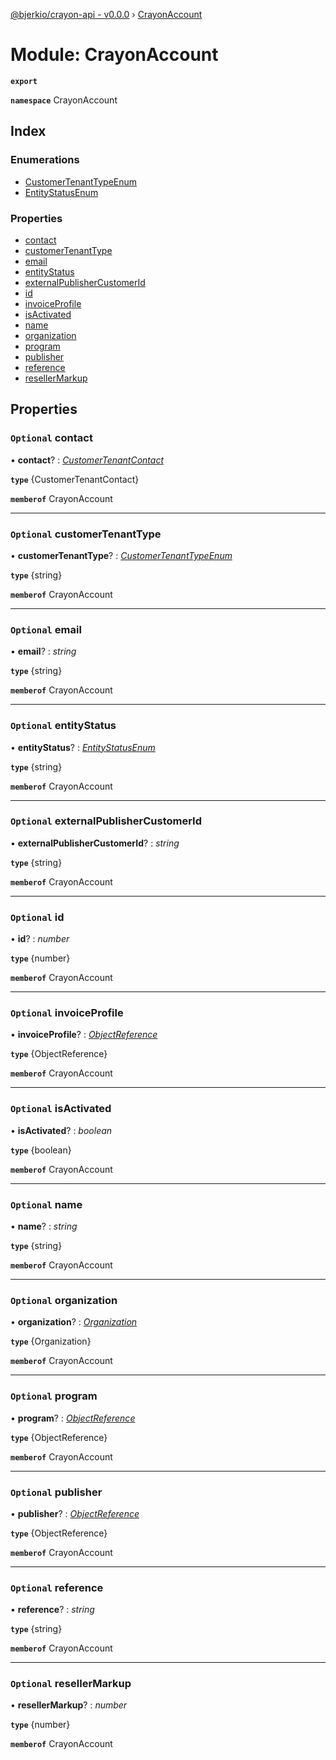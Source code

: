 [@bjerkio/crayon-api - v0.0.0](../README.md) › [CrayonAccount](crayonaccount.md)

# Module: CrayonAccount

**`export`** 

**`namespace`** CrayonAccount

## Index

### Enumerations

* [CustomerTenantTypeEnum](../enums/crayonaccount.customertenanttypeenum.md)
* [EntityStatusEnum](../enums/crayonaccount.entitystatusenum.md)

### Properties

* [contact](crayonaccount.md#optional-contact)
* [customerTenantType](crayonaccount.md#optional-customertenanttype)
* [email](crayonaccount.md#optional-email)
* [entityStatus](crayonaccount.md#optional-entitystatus)
* [externalPublisherCustomerId](crayonaccount.md#optional-externalpublishercustomerid)
* [id](crayonaccount.md#optional-id)
* [invoiceProfile](crayonaccount.md#optional-invoiceprofile)
* [isActivated](crayonaccount.md#optional-isactivated)
* [name](crayonaccount.md#optional-name)
* [organization](crayonaccount.md#optional-organization)
* [program](crayonaccount.md#optional-program)
* [publisher](crayonaccount.md#optional-publisher)
* [reference](crayonaccount.md#optional-reference)
* [resellerMarkup](crayonaccount.md#optional-resellermarkup)

## Properties

### `Optional` contact

• **contact**? : *[CustomerTenantContact](../interfaces/customertenantcontact.md)*

**`type`** {CustomerTenantContact}

**`memberof`** CrayonAccount

___

### `Optional` customerTenantType

• **customerTenantType**? : *[CustomerTenantTypeEnum](../enums/crayonaccount.customertenanttypeenum.md)*

**`type`** {string}

**`memberof`** CrayonAccount

___

### `Optional` email

• **email**? : *string*

**`type`** {string}

**`memberof`** CrayonAccount

___

### `Optional` entityStatus

• **entityStatus**? : *[EntityStatusEnum](../enums/crayonaccount.entitystatusenum.md)*

**`type`** {string}

**`memberof`** CrayonAccount

___

### `Optional` externalPublisherCustomerId

• **externalPublisherCustomerId**? : *string*

**`type`** {string}

**`memberof`** CrayonAccount

___

### `Optional` id

• **id**? : *number*

**`type`** {number}

**`memberof`** CrayonAccount

___

### `Optional` invoiceProfile

• **invoiceProfile**? : *[ObjectReference](../interfaces/objectreference.md)*

**`type`** {ObjectReference}

**`memberof`** CrayonAccount

___

### `Optional` isActivated

• **isActivated**? : *boolean*

**`type`** {boolean}

**`memberof`** CrayonAccount

___

### `Optional` name

• **name**? : *string*

**`type`** {string}

**`memberof`** CrayonAccount

___

### `Optional` organization

• **organization**? : *[Organization](../interfaces/organization.md)*

**`type`** {Organization}

**`memberof`** CrayonAccount

___

### `Optional` program

• **program**? : *[ObjectReference](../interfaces/objectreference.md)*

**`type`** {ObjectReference}

**`memberof`** CrayonAccount

___

### `Optional` publisher

• **publisher**? : *[ObjectReference](../interfaces/objectreference.md)*

**`type`** {ObjectReference}

**`memberof`** CrayonAccount

___

### `Optional` reference

• **reference**? : *string*

**`type`** {string}

**`memberof`** CrayonAccount

___

### `Optional` resellerMarkup

• **resellerMarkup**? : *number*

**`type`** {number}

**`memberof`** CrayonAccount
